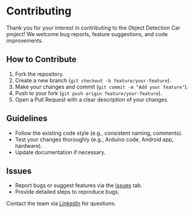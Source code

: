 # Contributing

Thank you for your interest in contributing to the Object Detection Car project! We welcome bug reports, feature suggestions, and code improvements.

## How to Contribute
1. Fork the repository.
2. Create a new branch (`git checkout -b feature/your-feature`).
3. Make your changes and commit (`git commit -m "Add your feature"`).
4. Push to your fork (`git push origin feature/your-feature`).
5. Open a Pull Request with a clear description of your changes.

## Guidelines
- Follow the existing code style (e.g., consistent naming, comments).
- Test your changes thoroughly (e.g., Arduino code, Android app, hardware).
- Update documentation if necessary.

## Issues
- Report bugs or suggest features via the [Issues](https://github.com/yourusername/Object-Detection-Car-ESP32-Android/issues) tab.
- Provide detailed steps to reproduce bugs.

Contact the team via [LinkedIn](https://www.linkedin.com/in/yourprofile) for questions.

